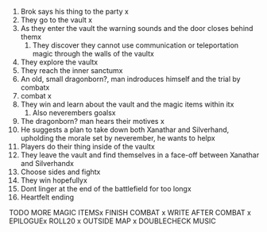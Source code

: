 1. Brok says his thing to the party x
2. They go to the vault x
3. As they enter the vault the warning sounds and the door closes behind themx 
	1. They discover they cannot use communication or teleportation magic through the walls of the vaultx
4. They explore the vaultx
5. They reach the inner sanctumx
6. An old, small dragonborn?, man indroduces himself and the trial by combatx
7. combat x
8. They win and learn about the vault and the magic items within itx
	1. Also neverembers goalsx
9. The dragonborn? man hears their motives x
10. He suggests a plan to take down both Xanathar and Silverhand, upholding the morale set by neverember, he wants to helpx
11. Players do their thing inside of the vaultx
12. They leave the vault and find themselves in a face-off between Xanathar and Silverhandx
13. Choose sides and fightx
14. They win hopefullyx
15. Dont linger at the end of the battlefield for too longx
16. Heartfelt ending



TODO
MORE MAGIC ITEMSx
FINISH COMBAT x
WRITE AFTER COMBAT x
EPILOGUEx
ROLL20 x
OUTSIDE MAP x
DOUBLECHECK
MUSIC